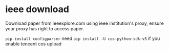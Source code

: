 # ieee download

Download paper from ieeexplore.com using ieee institution's proxy, ensure your proxy has right to access paper.

`pip install configparser`
need `pip install -U cos-python-sdk-v5` if you enable tencent cos upload
